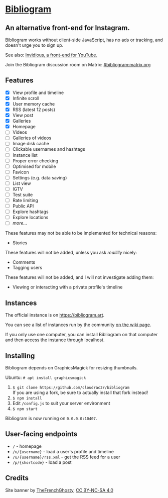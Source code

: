# [Bibliogram](https://bibliogram.art)

## An alternative front-end for Instagram.

Bibliogram works without client-side JavaScript, has no ads or tracking, and doesn't urge you to sign up.

See also: [Invidious, a front-end for YouTube.](https://github.com/omarroth/invidious)

Join the Bibliogram discussion room on Matrix: [#bibliogram:matrix.org](https://riot.im/app/#/room/#bibliogram:matrix.org)

## Features

- [x] View profile and timeline
- [x] Infinite scroll
- [x] User memory cache
- [x] RSS (latest 12 posts)
- [x] View post
- [x] Galleries
- [x] Homepage
- [ ] Videos
- [ ] Galleries of videos
- [ ] Image disk cache
- [ ] Clickable usernames and hashtags
- [ ] Instance list
- [ ] Proper error checking
- [ ] Optimised for mobile
- [ ] Favicon
- [ ] Settings (e.g. data saving)
- [ ] List view
- [ ] IGTV
- [ ] Test suite
- [ ] Rate limiting
- [ ] Public API
- [ ] Explore hashtags
- [ ] Explore locations
- [ ] _more..._

These features may not be able to be implemented for technical reasons:

- Stories

These features will not be added, unless you ask _reallllly_ nicely:

- Comments
- Tagging users

These features will not be added, and I will not investigate adding them:

- Viewing or interacting with a private profile's timeline

## Instances

The official instance is on https://bibliogram.art.

You can see a list of instances run by the community [on the wiki page](https://github.com/cloudrac3r/bibliogram/wiki/Instances).

If you only use one computer, you can install Bibliogram on that computer and then access the instance through localhost.

## Installing

Bibliogram depends on GraphicsMagick for resizing thumbnails.

Ubuntu: `# apt install graphicsmagick`

1. `$ git clone https://github.com/cloudrac3r/bibliogram`  
If you are using a fork, be sure to actually install that fork instead!
1. `$ npm install`
1. Edit `/config.js` to suit your server environment
1. `$ npm start`

Bibliogram is now running on `0.0.0.0:10407`.

## User-facing endpoints

- `/` - homepage
- `/u/{username}` - load a user's profile and timeline
- `/u/{username}/rss.xml` - get the RSS feed for a user
- `/p/{shortcode}` - load a post

## Credits

Site banner by [TheFrenchGhosty](https://gitlab.com/TheFrenchGhosty), [CC BY-NC-SA 4.0](https://creativecommons.org/licenses/by-nc-sa/4.0/)
